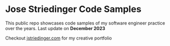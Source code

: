 # Jose Striedinger Code Samples
This public repo showcases code samples of my software engineer practice over the years. 
Last update on **December 2023**

Checkout [jstriedinger.com](https://jstriedinger.com/) for my creative portfolio

